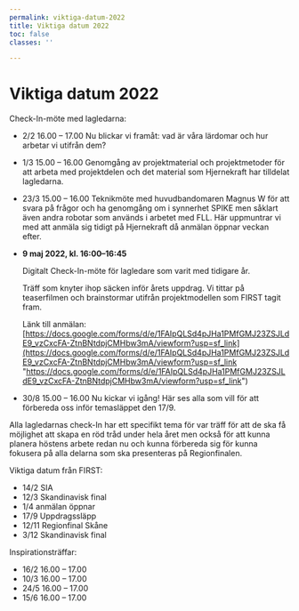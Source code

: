 ```yaml
---
permalink: viktiga-datum-2022
title: Viktiga datum 2022
toc: false
classes: ''

---
```

# Viktiga datum 2022

Check-In-möte med lagledarna:

* 2/2 16.00 – 17.00 Nu blickar vi framåt: vad är våra lärdomar och hur arbetar vi utifrån dem?
* 1/3 15.00 – 16.00 Genomgång av projektmaterial och projektmetoder för att arbeta med projektdelen och det material som Hjernekraft har tilldelat lagledarna.
* 23/3 15.00 – 16.00 Teknikmöte med huvudbandomaren Magnus W för att svara på frågor och ha genomgång om i synnerhet SPIKE men såklart även andra robotar som används i arbetet med FLL. Här uppmuntrar vi med att anmäla sig tidigt på Hjernekraft då anmälan öppnar veckan efter.
* **9 maj 2022, kl. 16:00–16:45**

  Digitalt Check-In-möte för lagledare som varit med tidigare år.

  Träff som knyter ihop säcken inför årets uppdrag. Vi tittar på teaserfilmen och brainstormar utifrån projektmodellen som FIRST tagit fram.

  Länk till anmälan:[ ](https://docs.google.com/forms/d/e/1FAIpQLSd4pJHa1PMfGMJ23ZSJLdE9_vzCxcFA-ZtnBNtdpjCMHbw3mA/viewform?usp=sf_link)[https://docs.google.com/forms/d/e/1FAIpQLSd4pJHa1PMfGMJ23ZSJLdE9_vzCxcFA-ZtnBNtdpjCMHbw3mA/viewform?usp=sf_link](https://docs.google.com/forms/d/e/1FAIpQLSd4pJHa1PMfGMJ23ZSJLdE9_vzCxcFA-ZtnBNtdpjCMHbw3mA/viewform?usp=sf_link "https://docs.google.com/forms/d/e/1FAIpQLSd4pJHa1PMfGMJ23ZSJLdE9_vzCxcFA-ZtnBNtdpjCMHbw3mA/viewform?usp=sf_link")
* 30/8 15.00 – 16.00 Nu kickar vi igång! Här ses alla som vill för att förbereda oss inför temasläppet den 17/9.

Alla lagledarnas check-In har ett specifikt tema för var träff för att de ska få möjlighet att skapa en röd tråd under hela året men också för att kunna planera höstens arbete redan nu och kunna förbereda sig för kunna fokusera på alla delarna som ska presenteras på Regionfinalen.

Viktiga datum från FIRST:

* 14/2 SIA
* 12/3 Skandinavisk final
* 1/4 anmälan öppnar
* 17/9 Uppdragssläpp
* 12/11 Regionfinal Skåne
* 3/12 Skandinavisk final

Inspirationsträffar:

* 16/2 16.00 – 17.00
* 10/3 16.00 – 17.00
* 24/5 16.00 – 17.00
* 15/6 16.00 – 17.00